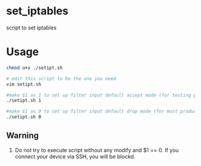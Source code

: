 set_iptables
============

script to set iptables

# Usage

```zsh
chmod u+x ./setipt.sh

# edit this script to be the one you need
vim setipt.sh

#make $1 as 1 to set up filter input default accept mode (for testing purpose)
./setipt.sh 1

#make $1 as 0 to set up filter input default drop mode (for most product env.)
./setipt.sh 0
```

## Warning
1. Do not try to execute script without any modify and $1 == 0. If you connect your device via SSH, you will be blockd.
